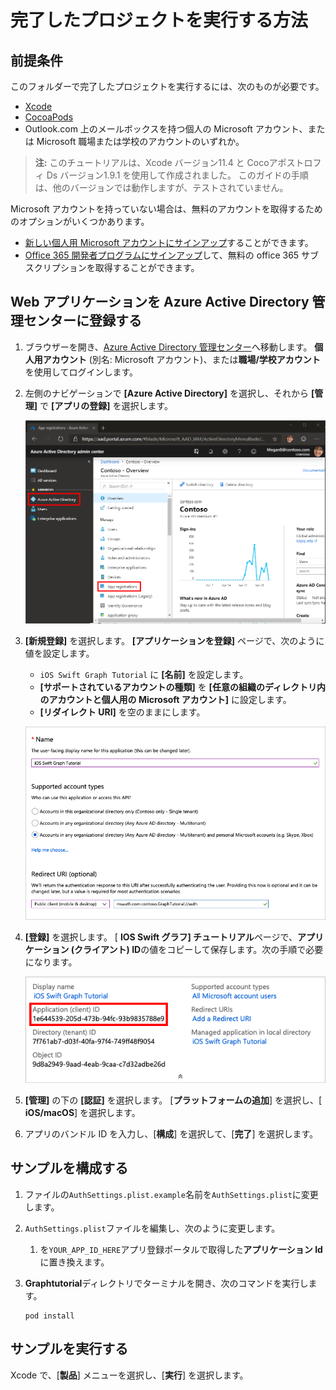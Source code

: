 # <a name="how-to-run-the-completed-project"></a>完了したプロジェクトを実行する方法

## <a name="prerequisites"></a>前提条件

このフォルダーで完了したプロジェクトを実行するには、次のものが必要です。

- [Xcode](https://developer.apple.com/xcode/)
- [CocoaPods](https://cocoapods.org)
- Outlook.com 上のメールボックスを持つ個人の Microsoft アカウント、または Microsoft 職場または学校のアカウントのいずれか。

> **注:** このチュートリアルは、Xcode バージョン11.4 と Cocoアポストロフィ Ds バージョン1.9.1 を使用して作成されました。 このガイドの手順は、他のバージョンでは動作しますが、テストされていません。

Microsoft アカウントを持っていない場合は、無料のアカウントを取得するためのオプションがいくつかあります。

- [新しい個人用 Microsoft アカウントにサインアップ](https://signup.live.com/signup?wa=wsignin1.0&rpsnv=12&ct=1454618383&rver=6.4.6456.0&wp=MBI_SSL_SHARED&wreply=https://mail.live.com/default.aspx&id=64855&cbcxt=mai&bk=1454618383&uiflavor=web&uaid=b213a65b4fdc484382b6622b3ecaa547&mkt=E-US&lc=1033&lic=1)することができます。
- [Office 365 開発者プログラムにサインアップ](https://developer.microsoft.com/office/dev-program)して、無料の office 365 サブスクリプションを取得することができます。

## <a name="register-a-web-application-with-the-azure-active-directory-admin-center"></a>Web アプリケーションを Azure Active Directory 管理センターに登録する

1. ブラウザーを開き、[Azure Active Directory 管理センター](https://aad.portal.azure.com)へ移動します。 **個人用アカウント** (別名: Microsoft アカウント)、または**職場/学校アカウント**を使用してログインします。

1. 左側のナビゲーションで **[Azure Active Directory]** を選択し、それから **[管理]** で **[アプリの登録]** を選択します。

    ![アプリの登録のスクリーンショット ](/tutorial/images/aad-portal-app-registrations.png)

1. **[新規登録]** を選択します。 **[アプリケーションを登録]** ページで、次のように値を設定します。

    - `iOS Swift Graph Tutorial` に **[名前]** を設定します。
    - **[サポートされているアカウントの種類]** を **[任意の組織のディレクトリ内のアカウントと個人用の Microsoft アカウント]** に設定します。
    - **[リダイレクト URI]** を空のままにします。

    ![[アプリケーションを登録する] ページのスクリーンショット](/tutorial/images/aad-register-an-app.png)

1. **[登録]** を選択します。 [ **IOS Swift グラフ] チュートリアル**ページで、**アプリケーション (クライアント) ID**の値をコピーして保存します。次の手順で必要になります。

    ![新しいアプリ登録のアプリケーション ID のスクリーンショット](/tutorial/images/aad-application-id.png)

1. **[管理]** の下の **[認証]** を選択します。 [**プラットフォームの追加**] を選択し、[ **iOS/macOS**] を選択します。

1. アプリのバンドル ID を入力し、[**構成**] を選択して、[**完了**] を選択します。

## <a name="configure-the-sample"></a>サンプルを構成する

1. ファイルの`AuthSettings.plist.example`名前を`AuthSettings.plist`に変更します。
1. `AuthSettings.plist`ファイルを編集し、次のように変更します。
    1. を`YOUR_APP_ID_HERE`アプリ登録ポータルで取得した**アプリケーション Id**に置き換えます。
1. **Graphtutorial**ディレクトリでターミナルを開き、次のコマンドを実行します。

    ```Shell
    pod install
    ```

## <a name="run-the-sample"></a>サンプルを実行する

Xcode で、[**製品**] メニューを選択し、[**実行**] を選択します。
